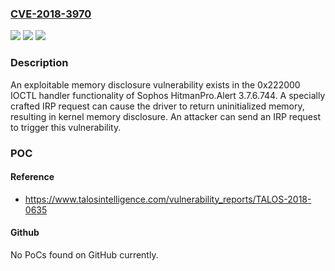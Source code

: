 ### [CVE-2018-3970](https://cve.mitre.org/cgi-bin/cvename.cgi?name=CVE-2018-3970)
![](https://img.shields.io/static/v1?label=Product&message=Sophos&color=blue)
![](https://img.shields.io/static/v1?label=Version&message=n%2Fa&color=blue)
![](https://img.shields.io/static/v1?label=Vulnerability&message=memory%20disclosure&color=brighgreen)

### Description

An exploitable memory disclosure vulnerability exists in the 0x222000 IOCTL handler functionality of Sophos HitmanPro.Alert 3.7.6.744. A specially crafted IRP request can cause the driver to return uninitialized memory, resulting in kernel memory disclosure. An attacker can send an IRP request to trigger this vulnerability.

### POC

#### Reference
- https://www.talosintelligence.com/vulnerability_reports/TALOS-2018-0635

#### Github
No PoCs found on GitHub currently.

